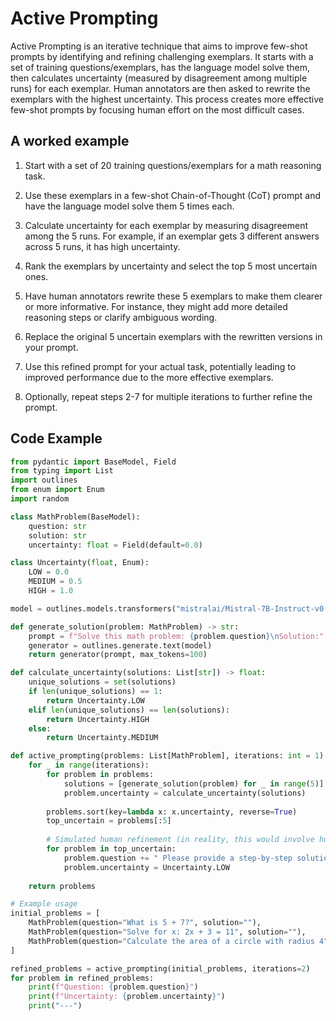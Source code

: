 # Active Prompting


Active Prompting is an iterative technique that aims to improve few-shot prompts by identifying and refining challenging exemplars. It starts with a set of training questions/exemplars, has the language model solve them, then calculates uncertainty (measured by disagreement among multiple runs) for each exemplar. Human annotators are then asked to rewrite the exemplars with the highest uncertainty. This process creates more effective few-shot prompts by focusing human effort on the most difficult cases.
    

## A worked example


1. Start with a set of 20 training questions/exemplars for a math reasoning task.

2. Use these exemplars in a few-shot Chain-of-Thought (CoT) prompt and have the language model solve them 5 times each.

3. Calculate uncertainty for each exemplar by measuring disagreement among the 5 runs. For example, if an exemplar gets 3 different answers across 5 runs, it has high uncertainty.

4. Rank the exemplars by uncertainty and select the top 5 most uncertain ones.

5. Have human annotators rewrite these 5 exemplars to make them clearer or more informative. For instance, they might add more detailed reasoning steps or clarify ambiguous wording.

6. Replace the original 5 uncertain exemplars with the rewritten versions in your prompt.

7. Use this refined prompt for your actual task, potentially leading to improved performance due to the more effective exemplars.

8. Optionally, repeat steps 2-7 for multiple iterations to further refine the prompt.
    
## Code Example


```python
from pydantic import BaseModel, Field
from typing import List
import outlines
from enum import Enum
import random

class MathProblem(BaseModel):
    question: str
    solution: str
    uncertainty: float = Field(default=0.0)

class Uncertainty(float, Enum):
    LOW = 0.0
    MEDIUM = 0.5
    HIGH = 1.0

model = outlines.models.transformers("mistralai/Mistral-7B-Instruct-v0.2")

def generate_solution(problem: MathProblem) -> str:
    prompt = f"Solve this math problem: {problem.question}\nSolution:"
    generator = outlines.generate.text(model)
    return generator(prompt, max_tokens=100)

def calculate_uncertainty(solutions: List[str]) -> float:
    unique_solutions = set(solutions)
    if len(unique_solutions) == 1:
        return Uncertainty.LOW
    elif len(unique_solutions) == len(solutions):
        return Uncertainty.HIGH
    else:
        return Uncertainty.MEDIUM

def active_prompting(problems: List[MathProblem], iterations: int = 1) -> List[MathProblem]:
    for _ in range(iterations):
        for problem in problems:
            solutions = [generate_solution(problem) for _ in range(5)]
            problem.uncertainty = calculate_uncertainty(solutions)
        
        problems.sort(key=lambda x: x.uncertainty, reverse=True)
        top_uncertain = problems[:5]
        
        # Simulated human refinement (in reality, this would involve human input)
        for problem in top_uncertain:
            problem.question += " Please provide a step-by-step solution."
            problem.uncertainty = Uncertainty.LOW
    
    return problems

# Example usage
initial_problems = [
    MathProblem(question="What is 5 + 7?", solution=""),
    MathProblem(question="Solve for x: 2x + 3 = 11", solution=""),
    MathProblem(question="Calculate the area of a circle with radius 4", solution=""),
]

refined_problems = active_prompting(initial_problems, iterations=2)
for problem in refined_problems:
    print(f"Question: {problem.question}")
    print(f"Uncertainty: {problem.uncertainty}")
    print("---")
```
    

